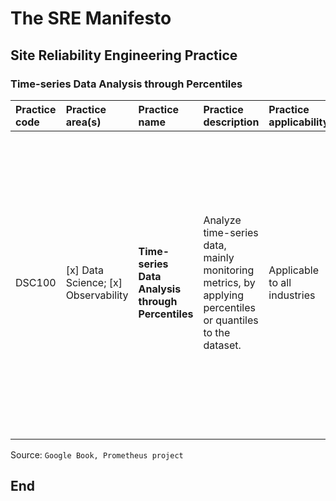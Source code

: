 # The SRE Manifesto

## Site Reliability Engineering Practice

### Time-series Data Analysis through Percentiles

| **Practice code** | **Practice area(s)** | **Practice name** | **Practice description** | **Practice applicability** | **Practice technology(ies)** | **Implementation steps** |
|:--------|:-----------------|:---------------------|:--------------------------------------------|:--------------------|:-------------------|:------------------------------|
| DSC100 | [x] Data Science; [x] Observability | **Time-series Data Analysis through Percentiles** | Analyze time-series data, mainly monitoring metrics, by applying percentiles or quantiles to the dataset. | Applicable to all industries | Time-series DB based monitoring systems like Prometheus | 1. Collect monitoring metric data points as a time-series dataset; 2. Analyze the series by applying percentile or quantile methods; 3. Calculate the relevant percentiles or quantiles (preferable based on an SLO) to uncover outliers; 4. Isolate outliers to see if they are errors or problems. |
| | | | | | | |

Source: `Google Book, Prometheus project`

## End
